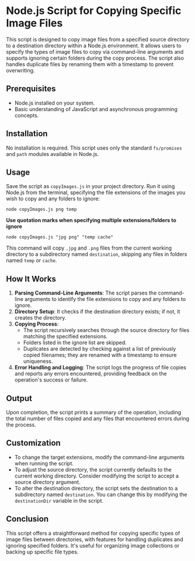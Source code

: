 # Node.js Script for Copying Specific Image Files

This script is designed to copy image files from a specified source directory to a destination directory within a Node.js environment. It allows users to specify the types of image files to copy via command-line arguments and supports ignoring certain folders during the copy process. The script also handles duplicate files by renaming them with a timestamp to prevent overwriting.

## Prerequisites

- Node.js installed on your system.
- Basic understanding of JavaScript and asynchronous programming concepts.

## Installation

No installation is required. This script uses only the standard `fs/promises` and `path` modules available in Node.js.

## Usage

Save the script as `copyImages.js` in your project directory. Run it using Node.js from the terminal, specifying the file extensions of the images you wish to copy and any folders to ignore:

```
node copyImages.js png temp
```

**Use quotation marks when specifying multiple extensions/folders to ignore**

```
node copyImages.js "jpg png" "temp cache"
```

This command will copy `.jpg` and `.png` files from the current working directory to a subdirectory named `destination`, skipping any files in folders named `temp` or `cache`.

## How It Works

1. **Parsing Command-Line Arguments**: The script parses the command-line arguments to identify the file extensions to copy and any folders to ignore.
2. **Directory Setup**: It checks if the destination directory exists; if not, it creates the directory.
3. **Copying Process**:
   - The script recursively searches through the source directory for files matching the specified extensions.
   - Folders listed in the ignore list are skipped.
   - Duplicates are detected by checking against a list of previously copied filenames; they are renamed with a timestamp to ensure uniqueness.
4. **Error Handling and Logging**: The script logs the progress of file copies and reports any errors encountered, providing feedback on the operation's success or failure.

## Output

Upon completion, the script prints a summary of the operation, including the total number of files copied and any files that encountered errors during the process.

## Customization

- To change the target extensions, modify the command-line arguments when running the script.
- To adjust the source directory, the script currently defaults to the current working directory. Consider modifying the script to accept a source directory argument.
- To alter the destination directory, the script sets the destination to a subdirectory named `destination`. You can change this by modifying the `destinationDir` variable in the script.

## Conclusion

This script offers a straightforward method for copying specific types of image files between directories, with features for handling duplicates and ignoring specified folders. It's useful for organizing image collections or backing up specific file types.
